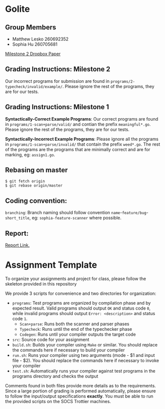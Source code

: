 # Golite

## Group Members
- Matthew Lesko 260692352
- Sophia Hu 260705681

[Milestone 2 Dropbox Paper](https://paper.dropbox.com/doc/Golite-Milestone-2--AwDbpX81PV0nzKifOwLyDc~xAQ-nTimwbzrqj6beL9ysXVZA)

## Grading Instructions: Milestone 2
Our incorrect programs for submission are found in `programs/2-typecheck/invalid/example/`. Please ignore the rest of the programs, they are for our tests.

## Grading Instructions: Milestone 1
**Syntactically-Correct Example Programs**:
Our correct programs are found in `programs/1-scan+parse/valid/` and contian the prefix `meaningful*.go`. Please ignore the rest of the programs, they are for our tests.

**Syntactically-Incorrect Example Programs**:
Please ignore all the programs in `programs/1-scan+parse/invalid/` that contain the prefix `weed*.go`. The rest of the programs are the programs that are minimally correct and are for marking, eg: `assign1.go`.

## Rebasing on master
```
$ git fetch origin
$ git rebase origin/master
```

## Coding convention:

`branching`: Branch naming should follow convention `name`-`feature/bug`-`short_title`, eg: `sophia-feature-scanner` where possible.

## Report:

[Report Link.](https://paper.dropbox.com/doc/GoLite-Deliverable-1-Report--AurU1nCuNuN3fKv1OgcMTFcHAg-18wB5Wgr4INOjytUhIiwh)

# Assignment Template

To organize your assignments and project for class, please follow the skeleton provided in this repository

We provide 3 scripts for convenience and two directories for organization:

* `programs`: Test programs are organized by compilation phase and by expected result. Valid programs should output `OK` and status code `0`, while invalid programs should output `Error: <description>` and status code `1`.
  * `Scan+parse`: Runs both the scanner and parser phases
  * `Typecheck`: Runs until the end of the typechecker phase
  * `Codegen`: Runs until your compiler outputs the target code
* `src`: Source code for your assignment
* `build.sh`: Builds your compiler using `Make` or similar. You should replace the commands here if necessary to build your compiler
* `run.sh`: Runs your compiler using two arguments (mode - $1 and input file - $2). You should replace the commands here if necessary to invoke your compiler
* `test.sh`: Automatically runs your compiler against test programs in the programs directory and checks the output

Comments found in both files provide more details as to the requirements. Since a large portion of grading is performed automatically, please ensure to follow the input/output specifications **exactly**. You must be able to run the provided scripts on the SOCS Trottier machines.
